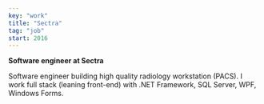 ```yaml
---
key: "work"
title: "Sectra"
tag: "job"
start: 2016
---
```

**Software engineer at Sectra**

Software engineer building high quality radiology workstation (PACS). I work full stack (leaning front-end) with .NET Framework, SQL Server, WPF, Windows Forms.